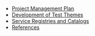 * [Project Management Plan](https://github.com/ioos/system-test/wiki/Project-Management-Plan)
* [Development of Test Themes](https://github.com/ioos/system-test/wiki/Development-of-Test-Themes)
* [Service Registries and Catalogs](https://github.com/ioos/system-test/wiki/Service-Registries-and-Data-Catalogs)
* [References](https://github.com/ioos/system-test/wiki/References)
